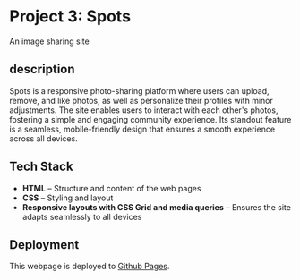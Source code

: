 # Project 3: Spots  
An image sharing site
## description
Spots is a responsive photo-sharing platform where users can upload, remove, and like photos, as well as personalize their profiles with minor adjustments. The site enables users to interact with each other's photos, fostering a simple and engaging community experience. Its standout feature is a seamless, mobile-friendly design that ensures a smooth experience across all devices.
## Tech Stack
- **HTML** – Structure and content of the web pages  
- **CSS** – Styling and layout  
- **Responsive layouts with CSS Grid and media queries** – Ensures the site adapts seamlessly to all devices
## Deployment

This webpage is deployed to [Github Pages](https://Andrea500-tech.github.io/se_project_spots).